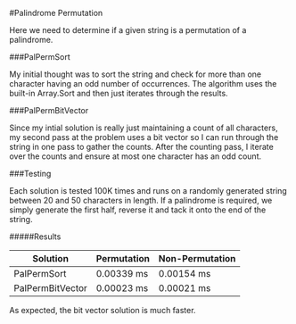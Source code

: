 #Palindrome Permutation

Here we need to determine if a given string is a permutation of a palindrome.

###PalPermSort

My initial thought was to sort the string and check for more than one character having an odd number of occurrences. The algorithm uses the built-in Array.Sort and then just iterates through the results.

###PalPermBitVector

Since my intial solution is really just maintaining a count of all characters, my second pass at the problem uses a bit vector so I can run through the string in one pass to gather the counts. After the counting pass, I iterate over the counts and ensure at most one character has an odd count.

###Testing

Each solution is tested 100K times and runs on a randomly generated string between 20 and 50 characters in length. If a palindrome is required, we simply generate the first half, reverse it and tack it onto the end of the string.

#####Results

| Solution         | Permutation | Non-Permutation |
|------------------|-------------|-----------------|
| PalPermSort      | 0.00339 ms  | 0.00154 ms      |
| PalPermBitVector | 0.00023 ms  | 0.00021 ms      |

As expected, the bit vector solution is much faster.
